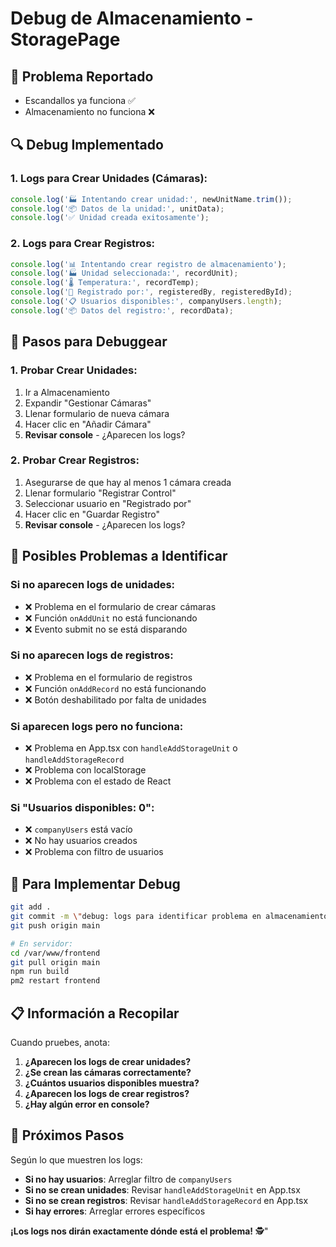 # Debug de Almacenamiento - StoragePage

## 🚨 **Problema Reportado**
- Escandallos ya funciona ✅
- Almacenamiento no funciona ❌

## 🔍 **Debug Implementado**

### **1. Logs para Crear Unidades (Cámaras):**
```javascript
console.log('🏭 Intentando crear unidad:', newUnitName.trim());
console.log('📦 Datos de la unidad:', unitData);
console.log('✅ Unidad creada exitosamente');
```

### **2. Logs para Crear Registros:**
```javascript
console.log('📊 Intentando crear registro de almacenamiento');
console.log('🏭 Unidad seleccionada:', recordUnit);
console.log('🌡️ Temperatura:', recordTemp);
console.log('👤 Registrado por:', registeredBy, registeredById);
console.log('📋 Usuarios disponibles:', companyUsers.length);
console.log('📦 Datos del registro:', recordData);
```

## 🧪 **Pasos para Debuggear**

### **1. Probar Crear Unidades:**
1. Ir a Almacenamiento
2. Expandir \"Gestionar Cámaras\"
3. Llenar formulario de nueva cámara
4. Hacer clic en \"Añadir Cámara\"
5. **Revisar console** - ¿Aparecen los logs?

### **2. Probar Crear Registros:**
1. Asegurarse de que hay al menos 1 cámara creada
2. Llenar formulario \"Registrar Control\"
3. Seleccionar usuario en \"Registrado por\"
4. Hacer clic en \"Guardar Registro\"
5. **Revisar console** - ¿Aparecen los logs?

## 🎯 **Posibles Problemas a Identificar**

### **Si no aparecen logs de unidades:**
- ❌ Problema en el formulario de crear cámaras
- ❌ Función `onAddUnit` no está funcionando
- ❌ Evento submit no se está disparando

### **Si no aparecen logs de registros:**
- ❌ Problema en el formulario de registros
- ❌ Función `onAddRecord` no está funcionando
- ❌ Botón deshabilitado por falta de unidades

### **Si aparecen logs pero no funciona:**
- ❌ Problema en App.tsx con `handleAddStorageUnit` o `handleAddStorageRecord`
- ❌ Problema con localStorage
- ❌ Problema con el estado de React

### **Si \"Usuarios disponibles: 0\":**
- ❌ `companyUsers` está vacío
- ❌ No hay usuarios creados
- ❌ Problema con filtro de usuarios

## 🚀 **Para Implementar Debug**

```bash
git add .
git commit -m \"debug: logs para identificar problema en almacenamiento\"
git push origin main

# En servidor:
cd /var/www/frontend
git pull origin main
npm run build
pm2 restart frontend
```

## 📋 **Información a Recopilar**

Cuando pruebes, anota:
1. **¿Aparecen los logs de crear unidades?**
2. **¿Se crean las cámaras correctamente?**
3. **¿Cuántos usuarios disponibles muestra?**
4. **¿Aparecen los logs de crear registros?**
5. **¿Hay algún error en console?**

## 🎯 **Próximos Pasos**

Según lo que muestren los logs:
- **Si no hay usuarios**: Arreglar filtro de `companyUsers`
- **Si no se crean unidades**: Revisar `handleAddStorageUnit` en App.tsx
- **Si no se crean registros**: Revisar `handleAddStorageRecord` en App.tsx
- **Si hay errores**: Arreglar errores específicos

**¡Los logs nos dirán exactamente dónde está el problema!** 🕵️"
